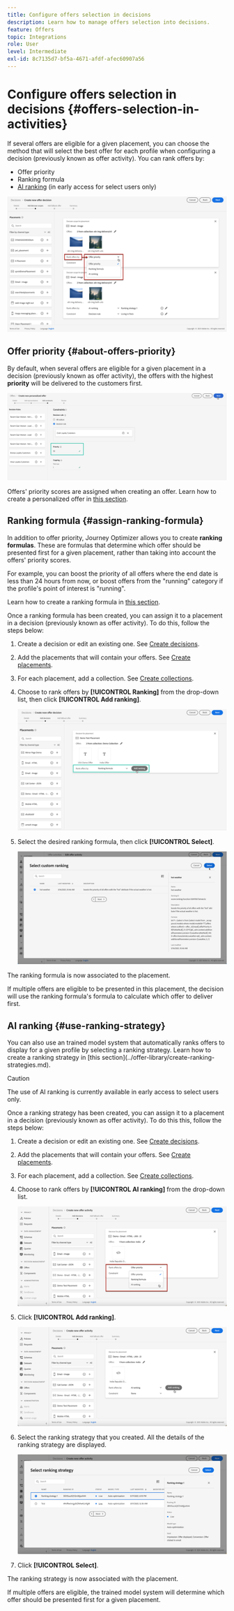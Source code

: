 ```yaml
---
title: Configure offers selection in decisions
description: Learn how to manage offers selection into decisions.
feature: Offers
topic: Integrations
role: User
level: Intermediate
exl-id: 8c7135d7-bf5a-4671-afdf-afec60907a56
---
```

# Configure offers selection in decisions {#offers-selection-in-activities}

If several offers are eligible for a given placement, you can choose the method that will select the best offer for each profile when configuring a decision (previously known as offer activity). You can rank offers by:
* Offer priority
* Ranking formula
* [AI ranking](#use-ranking-strategy) (in early access for select users only)

![](../../assets/offer-rank-by.png)

## Offer priority {#about-offers-priority}

By default, when several offers are eligible for a given placement in a decision (previously known as offer activity), the offers with the highest **priority** will be delivered to the customers first.

![](../../assets/offer-priority.png)

Offers' priority scores are assigned when creating an offer. Learn how to create a personalized offer in [this section](../offer-library/creating-personalized-offers.md).

## Ranking formula {#assign-ranking-formula}

In addition to offer priority, Journey Optimizer allows you to create **ranking formulas**. These are formulas that determine which offer should be presented first for a given placement, rather than taking into account the offers' priority scores.

For example, you can boost the priority of all offers where the end date is less than 24 hours from now, or boost offers from the "running" category if the profile's point of interest is "running".

Learn how to create a ranking formula in [this section](../offer-library/create-ranking-formulas.md).

Once a ranking formula has been created, you can assign it to a placement in a decision (previously known as offer activity). To do this, follow the steps below:

1. Create a decision or edit an existing one. See [Create decisions](../offer-activities/create-offer-activities.md).

1. Add the placements that will contain your offers. See [Create placements](../offer-library/creating-placements.md).

1. For each placement, add a collection. See [Create collections](../offer-library/creating-collections.md).

1. Choose to rank offers by **[!UICONTROL Ranking]** from the drop-down list, then click **[!UICONTROL Add ranking]**.

    ![](../../assets/offer-activity-ranking.png)

1. Select the desired ranking formula, then click **[!UICONTROL Select]**.

    ![](../../assets/ranking-selection.png)

The ranking formula is now associated to the placement.

If multiple offers are eligible to be presented in this placement, the decision will use the ranking formula's formula to calculate which offer to deliver first.

## AI ranking {#use-ranking-strategy}

<!--If you are an [Adobe Experience Platform](https://experienceleague.adobe.com/docs/experience-platform/landing/home.html){target="_blank"} user leveraging the **Offer Decisioning** application service,-->You can also use an trained model system that automatically ranks offers to display for a given profile by selecting a ranking strategy. Learn how to create a ranking strategy in [this section](../offer-library/create-ranking-strategies.md).

>[!CAUTION]
>
>The use of AI ranking is currently available in early access to select users only.

Once a ranking strategy has been created, you can assign it to a placement in a decision (previously known as offer activity). To do this this, follow the steps below:

1. Create a decision or edit an existing one. See [Create decisions](../offer-activities/create-offer-activities.md).

1. Add the placements that will contain your offers. See [Create placements](../offer-library/creating-placements.md).

1. For each placement, add a collection. See [Create collections](../offer-library/creating-collections.md).

1. Choose to rank offers by **[!UICONTROL AI ranking]** from the drop-down list.

    ![](../../assets/ranking-selection-ai-ranking.png)

1. Click **[!UICONTROL Add ranking]**.

    ![](../../assets/ranking-selection-ai-ranking-add.png)

1. Select the ranking strategy that you created. All the details of the ranking strategy are displayed.

    ![](../../assets/ranking-selection-ai-ranking-selected.png)

1. Click **[!UICONTROL Select]**.

The ranking strategy is now associated with the placement.

If multiple offers are eligible, the trained model system will determine which offer should be presented first for a given placement.

<!--Result? Describe the impact for the user, i.e. what's the effect of selecting this ranking strategy for this collection/placement.-->

<!--Click **[!UICONTROL Next]** to confirm and save your decision.-->
